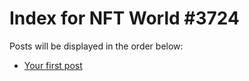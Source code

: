 # Index for NFT World #3724
Posts will be displayed in the order below:

- [Your first post](./001-first.md)

